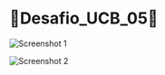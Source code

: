 # 📱Desafio_UCB_05📱

![Screenshot 1](https://github.com/HugoaMoraes/Desafio_UCB_01/assets/102623594/f71e86ff-4ae3-41c7-ae08-2bdd52159b7e)

![Screenshot 2](https://github.com/HugoaMoraes/Desafio_UCB_01/assets/102623594/3cf9a838-2da3-4ab7-bd22-6c173e8f1fd5)
